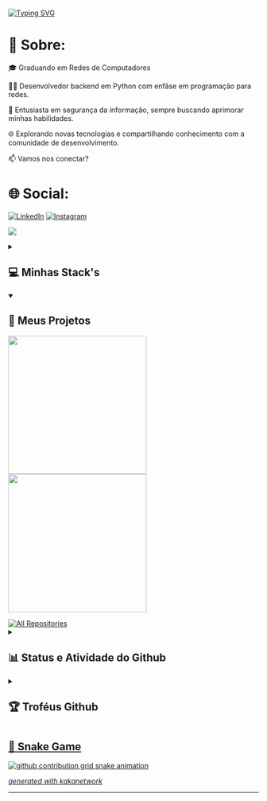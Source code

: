 #
<br><br>[![Typing SVG](https://readme-typing-svg.demolab.com?font=Fira+Code&weight=500&size=30&pause=1000&color=0692FC&width=435&lines=Hello+World!++)](https://git.io/typing-svg)
# 
# 💫 Sobre:
🎓 Graduando em Redes de Computadores<br>

👨‍💻 Desenvolvedor backend em Python com enfâse em programação para redes.<br>

🔐 Entusiasta em segurança da informação, sempre buscando aprimorar minhas habilidades.<br>

🌐 Explorando novas tecnologias e compartilhando conhecimento com a comunidade de desenvolvimento.<br>

📫 Vamos nos conectar? 

# 🌐 Social:
[![LinkedIn](https://img.shields.io/badge/LinkedIn-%230077B5.svg?logo=linkedin&logoColor=white)](https://linkedin.com/in/kalvinklein) 
[![Instagram](https://img.shields.io/badge/Instagram-%23E4405F.svg?logo=Instagram&logoColor=white)](https://instagram.com/kaka_0206) 

[![](https://visitcount.itsvg.in/api?id=kakanetwork&label=Visualiza%C3%A7%C3%B5es&color=12&icon=6&pretty=true)](https://visitcount.itsvg.in)

<details> 
  <summary><h2>💻 Minhas Stack's </h2></summary>
  <!-- Some badges are from https://github.com/Ileriayo/markdown-badges -->

  <h3>👨‍💻 Linguagens de Programação/Marcação</h3>

  <p>
      <a href="https://github.com/search?q=user%3ADenverCoder1+language%3Abash"><img alt="Bash" src="https://img.shields.io/badge/Bash-121011.svg?logo=gnu-bash&logoColor=white"></a>
      <a href="https://github.com/search?q=user%3ADenverCoder1+language%3Ahtml"><img alt="HTML" src="https://img.shields.io/badge/HTML-E34F26.svg?logo=html5&logoColor=white"></a>
      <a href="https://github.com/search?q=user%3ADenverCoder1+language%3Ajavascript"><img alt="JavaScript" src="https://img.shields.io/badge/JavaScript-F7DF1E.svg?logo=javascript&logoColor=black"></a>
      <a href="https://github.com/search?q=user%3ADenverCoder1+language%3Amarkdown"><img alt="Markdown" src="https://img.shields.io/badge/Markdown-000000.svg?logo=markdown&logoColor=white"></a>
      <a href="https://github.com/search?q=user%3ADenverCoder1+language%3Aphp"><img alt="PHP" src="https://img.shields.io/badge/PHP-777BB4.svg?logo=php&logoColor=white"></a>
      <a href="https://github.com/search?q=user%3ADenverCoder1+language%3Apython"><img alt="Python" src="https://img.shields.io/badge/Python-14354C.svg?logo=python&logoColor=white"></a>
      <a href="https://github.com/search?q=user%3ADenverCoder1+language%3Asql"><img alt="SQL" src="https://custom-icon-badges.demolab.com/badge/SQL-025E8C.svg?logo=database&logoColor=white"></a>
						<a href="https://github.com/search?q=user%3ADenverCoder1+language%3Asql"><img alt="SQL" src="https://img.shields.io/badge/shell_script-%23121011.svg?logo=database&logoColor=white"></a>
		
  </p>
  <h3>🧰 Frameworks e Bibliotecas </h3>
  <p>
      <a href="#"><img alt="Django" src="https://img.shields.io/badge/django-008000?style=flat&logo=django&logoColor=080A13"></a>
      <a href="#"><img alt="Bootstrap" src="https://img.shields.io/badge/Bootstrap-7952B3.svg?logo=bootstrap&logoColor=white"></a>
      <a href="#"><img alt="Flask" src="https://img.shields.io/badge/Flask-000000.svg?logo=flask&logoColor=white"></a>
      <a href="#"><img alt="GitHub Actions" src="https://img.shields.io/badge/GitHub%20Actions-2671E5.svg?logo=github%20actions&logoColor=white"></a>
	
  </p>
  <h3>🗄️ Banco de Dados e Servidores Web </h3>
  <p>
	<a href="#"><img alt="Apache" src="https://img.shields.io/badge/apache-%23D42029.svg?logo=github&logoColor=white"></a>
      <a href="#"><img alt="GitHub Pages" src="https://img.shields.io/badge/GitHub%20Pages-327FC7.svg?logo=github&logoColor=white"></a>
      <a href="#"><img alt="MySQL" src="https://img.shields.io/badge/MySQL-00f.svg?logo=mysql&logoColor=white"></a>
      <a href="#"><img alt="SQLite" src ="https://img.shields.io/badge/SQLite-07405e.svg?logo=sqlite&logoColor=white"></a>
  </p>
  <h3>💻 Programas e Ferramentas </h3>
  <p>
      <a href="#"><img alt="Adobe" src="https://img.shields.io/badge/Adobe-FF0000.svg?logo=adobe&logoColor=white"></a>
      <a href="#"><img alt="Arch Linux" src="https://img.shields.io/badge/Arch%20Linux-1793D1.svg?logo=arch-linux&logoColor=white"></a>
      <a href="#"><img alt="Bitwarden" src="https://img.shields.io/badge/-Bitwarden-175DDC?logo=bitwarden&logoColor=white"></a>
      <a href="#"><img alt="Git" src="https://img.shields.io/badge/Git-F05033.svg?logo=git&logoColor=white"></a>
      <a href="#"><img alt="GitHub Desktop" src="https://img.shields.io/badge/GitHub%20Desktop-8034A9.svg?logo=github&logoColor=white"></a>
      <a href="#"><img alt="Google Sheets" src="https://img.shields.io/badge/Sheets-34A853.svg?logo=google%20sheets&logoColor=white"></a>
      <a href="#"><img alt="Inkscape" src="https://img.shields.io/badge/Inkscape-000000?logo=Inkscape&logoColor=white"></a>
      <a href="#"><img alt="Photopea" src="https://img.shields.io/badge/Photopea-18A497?logo=photopea&logoColor=white"></a>
      <a href="#"><img alt="Postman" src="https://img.shields.io/badge/Postman-FF6C37?logo=postman&logoColor=white"></a>
      <a href="#"><img alt="Visual Studio Code" src="https://img.shields.io/badge/Visual%20Studio%20Code-0078d7.svg?logo=visual-studio-code&logoColor=white"></a>
  </p>
</details>

<details open> 
  <summary><h2>📘 Meus Projetos</h2></summary>
  <p align="left">
	<a href="https://github.com/kakanetwork/AutenticadorWeb"><img width="278" src="https://github-readme-stats.vercel.app/api/pin/?username=kakanetwork&repo=AutenticadorWeb&theme=radical&hide_border=true"></a>	
  	<a href="https://github.com/kakanetwork/ServidorIntegrado"><img width="278" src="https://github-readme-stats.vercel.app/api/pin/?username=kakanetwork&repo=ServidorIntegrado&theme=radical&hide_border=true"></a>	  
  </p>
  <a href="https://github.com/kakanetwork?tab=repositories&sort=stargazers"><img alt="All Repositories" title="All Repositories" src="https://custom-icon-badges.demolab.com/badge/-Clique%20Aqui%20Para%20Ver%20Meus%20Repositórios-1F222E?style=for-the-badge&layout=compact&theme=radical&hide_border=true"/></a>
</details>

<details> 
  <summary><h2>📊 Status e Atividade do Github</h2></summary>

  <h3>🔥 Contribuições e Streak's </h3>
  <p>
    <a href="https://github.com/kakanetwork/github-readme-streak-stats">
      <img title="🔥 Get streak stats for your profile at git.io/streak-stats" alt="kakanetwork's streak" src="https://streak-stats.demolab.com/?user=kakanetwork&layout=compact&theme=radical&hide_border=true"/>
    </a>
  </p>

  <h3>💻 Status do Github</h3>
  <a href="https://github.com/kakanetwork/github-readme-stats"><img alt="kakanetwork's Github Stats" src="https://github-readme-stats.vercel.app/api?username=kakanetwork&show_icons=true&theme=radical&hide_border=true&count_private=true&hide=prs" height="192px"/></a>
  <a href="https://github.com/kakanetwork/github-readme-stats"><img alt="kakanetwork's Top Languages" src="https://github-readme-stats.vercel.app/api/top-langs/?username=kakanetwork&layout=compact&theme=radical&hide_border=true&exclude_repo=CSS" height="192px"/></a>
  <br/>
		
  <h3>📊 Gráfico de Contribuição</h3>
  <a href="https://github.com/kakanetwork/github-readme-activity-graph"><img alt="kakanetwork's Activity Graph" src="https://github-readme-activity-graph.vercel.app/graph?username=kakanetwork&layout=compact&theme=radical&hide_border=true&bg_color=141321"  width="100%"/></a>
</details>

<details>
<summary><h2>🏆 Troféus Github</h2></summary>
	<a href="https://github.com/kakanetwork/github-profile-trophy"><img alt="kakanetwork's profile trophy" src="https://github-profile-trophy.vercel.app/?username=kakanetwork&theme=radical&no-frame=true&no-bg=false&margin-w=4">
</details>

## 🐍 Snake Game

<picture>
  <source media="(prefers-color-scheme: dark)" srcset="https://raw.githubusercontent.com/platane/platane/output/github-contribution-grid-snake-dark.svg">
  <source media="(prefers-color-scheme: dark)" srcset="https://raw.githubusercontent.com/kakanetwork/kakanetwork/output/github-contribution-grid-snake-dark.svg">
  <img alt="github contribution grid snake animation" src="https://raw.githubusercontent.com/kakanetwork/kakanetwork/output/github-contribution-grid-snake.svg">
</picture>

_generated with [kakanetwork](https://github.com/kakanetwork)_

---


